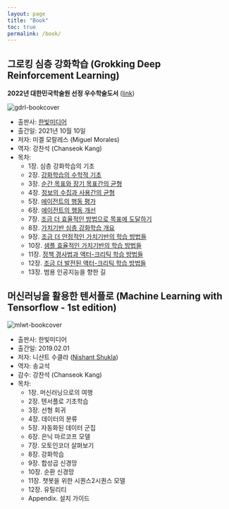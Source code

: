 ```yaml
---
layout: page
title: "Book"
toc: true
permalink: /book/
---
```


## 그로킹 심층 강화학습 (Grokking Deep Reinforcement Learning)

**2022년 대한민국학술원 선정 우수학술도서** ([link](https://talkingaboutme.tistory.com/entry/Daily-Excellent-Academic-book))

![gdrl-bookcover]({{site.baseurl}}/images/GDRL-bookcover.png "Grokking Deep Reinforcement Learning" )

- 출판사: [한빛미디어](https://hanbit.co.kr/store/books/look.php?p_code=B8984169041)
- 출간일: 2021년 10월 10일
- 저자: 미겔 모랄레스 (Miguel Morales)
- 역자: 강찬석 (Chanseok Kang)
- 목차:
  - 1장. 심층 강화학습의 기초
  - 2장. [강화학습의 수학적 기초](https://goodboychan.github.io/book/GDRL-chapter-2.html)
  - 3장. [순간 목표와 장기 목표간의 균형](https://goodboychan.github.io/book/GDRL-chapter-3.html)
  - 4장. [정보의 수집과 사용간의 균형](https://goodboychan.github.io/book/GDRL-chapter-4.html)
  - 5장. [에이전트의 행동 평가](https://goodboychan.github.io/book/GDRL-chapter-5.html)
  - 6장. [에이전트의 행동 개선](https://goodboychan.github.io/book/GDRL-chapter-6.html)
  - 7장. [조금 더 효율적인 방법으로 목표에 도달하기](https://goodboychan.github.io/book/GDRL-chapter-7.html)
  - 8장. [가치기반 심층 강화학습 개요](https://goodboychan.github.io/book/GDRL-chapter-8.html)
  - 9장. [조금 더 안정적인 가치기반의 학습 방법들](https://goodboychan.github.io/book/GDRL-chapter-9.html)
  - 10장. [샘플 효율적인 가치기반의 학습 방법들](https://goodboychan.github.io/book/GDRL-chapter-10.html)
  - 11장. [정책 경사법과 액터-크리틱 학습 방법들](https://goodboychan.github.io/book/GDRL-chapter-11.html)
  - 12장. [조금 더 발전된 액터-크리틱 학습 방법들](https://goodboychan.github.io/book/GDRL-chapter-12.html)
  - 13장. 범용 인공지능을 향한 길

## 머신러닝을 활용한 텐서플로 (Machine Learning with Tensorflow - 1st edition)

![mlwt-bookcover]({{site.baseurl}}/images/mlwt-bookcover.jpg "Machine Learning with Tensorflow")

- 출판사: 한빛미디어
- 출간일: 2019.02.01
- 저자: 니샨트 수클라 ([Nishant Shukla](https://shukla.io/))
- 역자: 송교석 
- 감수: 강찬석 (Chanseok Kang)
- 목차:
  - 1장. 머신러닝으로의 여행
  - 2장. 텐서플로 기초학습
  - 3장. 선형 회귀
  - 4장. 데이터의 분류
  - 5장. 자동화된 데이터 군집
  - 6장. 은닉 마르코프 모델
  - 7장. 오토인코더 살펴보기
  - 8장. 강화학습
  - 9장. 합성곱 신경망
  - 10장. 순환 신경망
  - 11장. 챗봇을 위한 시퀀스2시퀀스 모델
  - 12장. 유틸리티
  - Appendix. 설치 가이드
